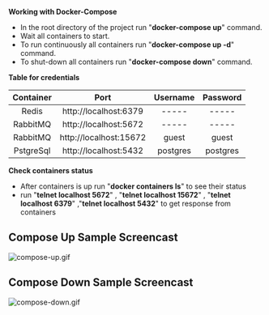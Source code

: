 

**Working with Docker-Compose**

- In the root directory of the project run "**docker-compose up**" command.
- Wait all containers to start.
- To run continuously all containers run  "**docker-compose up -d**" command.
- To shut-down all containers run  "**docker-compose down**" command.



**Table for credentials**

|Container|         Port         |Username|Password|
|:-------:|:--------------------:|:------:|:------:|
|  Redis  |http://localhost:6379 | -----  | -----  |
|RabbitMQ |http://localhost:5672 | -----  | -----  |
|RabbitMQ |http://localhost:15672| guest  | guest  |
|PstgreSql|http://localhost:5432 |postgres|postgres|

**Check containers status**

- After containers is up run "**docker containers ls**" to see their status
- run "**telnet localhost 5672**" , "**telnet localhost  15672**"  , "**telnet localhost 6379**" ,"**telnet localhost 5432**"  to get response from containers

## Compose Up Sample Screencast

![compose-up.gif]("https://github.com/bilgeadamdev/docker_postgresql-redis-rabbitmq/blob/master/images/up_postgresql-redis-rabbitmq.gif")

## Compose Down Sample Screencast

![compose-down.gif]("https://github.com/bilgeadamdev/docker_postgresql-redis-rabbitmq/blob/master/images/down_postgresql-redis-rabbitmq.gif")


